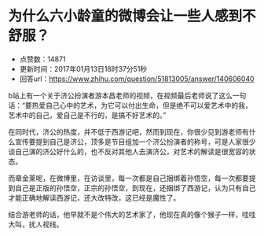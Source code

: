 # 为什么六小龄童的微博会让一些人感到不舒服？
- 点赞数：14871
- 更新时间：2017年01月13日18时37分51秒
- 回答url：https://www.zhihu.com/question/51813005/answer/140606040
<body>
 <p data-pid="R0Odvx83">b站上有一个关于济公扮演者游本昌老师的视频，在视频最后老师说了这么一句话：“要热爱自己心中的艺术，为它可以付出生命，但是绝不可以爱艺术中的我，艺术中的自己，爱自己是不行的，是搞不好艺术的。”</p>
 <p data-pid="EBlXi5mn">在同时代，济公的热度，并不低于西游记吧，然而到现在，你很少见到游老师有什么宣传要提到自己是济公，顶多是节目组加一个济公扮演者的称号，可是人家很少谈自己演的济公好什么的，也不反对其他人去演济公，对艺术的解读是很宽容的状态。</p>
 <p data-pid="A8LxP5B0">而章金莱呢，在微博里，在访谈里，每一次都是自己捆绑着孙悟空，每一次都要提到自己是正版的孙悟空，正宗的孙悟空，到现在，还捆绑了西游记，认为只有自己才能正确地解读西游记，还大改特改，这已经是魔性了。</p>
 <p data-pid="0rl6DTRJ">结合游老师的话，他早就不是个伟大的艺术家了，他现在真的像个猴子一样，哇哇大叫，扰人视线。</p>
</body>